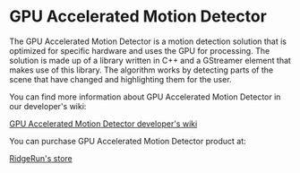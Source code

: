 # GPU Accelerated Motion Detector

The GPU Accelerated Motion Detector is a motion detection solution that is optimized for specific hardware and uses the GPU for processing. The solution is made up of a library written in C++ and a GStreamer element that makes use of this library. The algorithm works by detecting parts of the scene that have changed and highlighting them for the user. 

You can find more information about GPU Accelerated Motion Detector in our developer's wiki:

[GPU Accelerated Motion Detector developer's wiki](https://developer.ridgerun.com/wiki/index.php/GPU_Accelerated_Motion_Detector)

You can purchase GPU Accelerated Motion Detector product at:

[RidgeRun's store](https://shop.ridgerun.com/products/gpu-accelerated-motion-detector)
